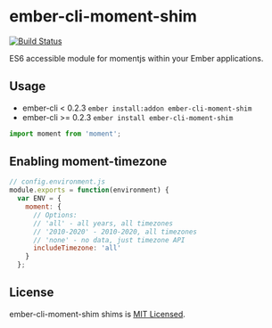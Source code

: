 # ember-cli-moment-shim
[![Build Status](https://travis-ci.org/jasonmit/ember-cli-moment-shim.svg?branch=cli-addon-patch)](https://travis-ci.org/jasonmit/ember-cli-moment-shim)

ES6 accessible module for momentjs within your Ember applications.

## Usage

* ember-cli < 0.2.3 `ember install:addon ember-cli-moment-shim`
* ember-cli >= 0.2.3 `ember install ember-cli-moment-shim`

```js
import moment from 'moment';
```

## Enabling moment-timezone

```js
// config.environment.js
module.exports = function(environment) {
  var ENV = {
    moment: {
      // Options:
      // 'all' - all years, all timezones
      // '2010-2020' - 2010-2020, all timezones
      // 'none' - no data, just timezone API
      includeTimezone: 'all'
    }
  };
```

## License

ember-cli-moment-shim shims is [MIT Licensed](https://github.com/jasonmit/ember-cli-moment-shim/blob/master/LICENSE.md).
